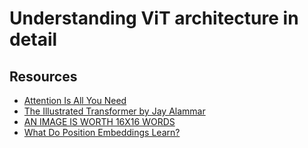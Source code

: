 # Understanding ViT architecture in detail

## Resources 
* [Attention Is All You Need](https://arxiv.org/pdf/1706.03762.pdf)
* [The Illustrated Transformer by Jay Alammar](https://jalammar.github.io/illustrated-transformer/)
* [AN IMAGE IS WORTH 16X16 WORDS](https://arxiv.org/pdf/2010.11929.pdf)
* [What Do Position Embeddings Learn?](https://arxiv.org/pdf/2010.04903.pdf)
